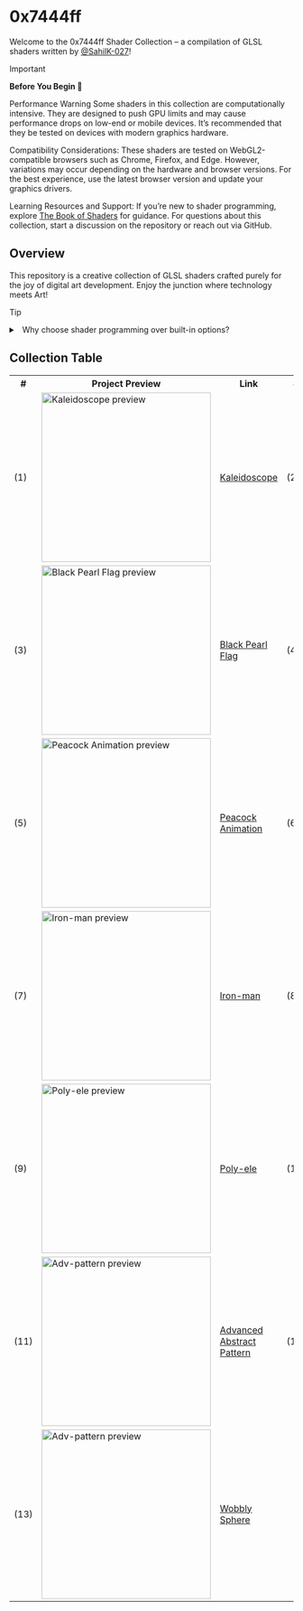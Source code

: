 # 0x7444ff

Welcome to the 0x7444ff Shader Collection – a compilation of GLSL shaders written by [@SahilK-027](https://github.com/SahilK-027)!

> [!IMPORTANT]  
> **Before You Begin 👀**
> 
> Performance Warning
> Some shaders in this collection are computationally intensive. They are designed to push GPU limits and may cause performance drops on low-end or mobile devices. It’s recommended that they be tested on devices with modern graphics hardware.
> 
> Compatibility Considerations:
> These shaders are tested on WebGL2-compatible browsers such as Chrome, Firefox, and Edge. However, variations may occur depending on the hardware and browser versions. For the best experience, use the latest browser version and update your graphics drivers.
> 
> Learning Resources and Support:
> If you’re new to shader programming, explore [The Book of Shaders](https://thebookofshaders.com/) for guidance. For questions about this collection, start a discussion on the repository or reach out via GitHub.


## Overview

This repository is a creative collection of GLSL shaders crafted purely for the joy of digital art development. Enjoy the junction where technology meets Art!

> [!TIP]
> <details>
> <summary>&nbsp; Why choose shader programming over built-in options?</summary>
> 
> Shader programming provides improved performance and endless customization by running directly on the GPU, allowing developers to create unique visual effects and optimize rendering for specific needs. While built-in options offer faster implementation and easier maintenance, custom shaders unlock advanced capabilities like complex lighting, post-processing effects, and physics-based rendering that aren't possible with pre-made solutions.
> </details>

## Collection Table

<table>
<tr>
<th>#</th>
<th>Project Preview</th>
<th>Link</th>
<th>#</th>
<th>Project Preview</th>
<th>Link</th>
</tr>
<tr>
<td>(1)</td>
<td><img width="300" src="https://github.com/user-attachments/assets/ed2242dc-a255-469e-a609-29028ec3c5cb" alt="Kaleidoscope preview"></td>
<td><a href="https://kaleidoscope-sk027.vercel.app/">Kaleidoscope</a><br/></td>

<td>(2)</td>
<td><img width="300" src="https://github.com/user-attachments/assets/d2cff4f6-235a-4ae0-b50d-e51eb931e47e" alt="Electric Waves preview"></td>
<td><a href="https://electric-waves-sk027.vercel.app/">Electric Waves</a><br/></td>
</tr>

<tr>
<td>(3)</td>
<td><img width="300" src="https://github.com/user-attachments/assets/07ad22c8-601a-44f5-808b-cb13122604a9" alt="Black Pearl Flag preview"></td>
<td><a href="https://black-pearl-flag-sk027.vercel.app/">Black Pearl Flag</a><br/></td>

<td>(4)</td>
<td><img width="300" src="https://github.com/user-attachments/assets/0743b0e1-d85a-4009-9f73-ebebc57fd998" alt="Abstract Pattern preview"></td>
<td><a href="https://abstract-pattern-sk027.vercel.app/">Abstract Pattern</a><br/></td>
</tr>

<tr>
<td>(5)</td>
<td><img width="300" src="https://github.com/user-attachments/assets/785a96bd-8cb3-4862-a26a-ea0e12c8c6a0" alt="Peacock Animation preview"></td>
<td><a href="https://peacock-sk027.vercel.app/">Peacock Animation</a><br/></td>

<td>(6)</td>
<td><img width="300" src="https://github.com/user-attachments/assets/4fd7d86c-79e0-49ca-a920-2f71969d0720" alt="Particles-GPGPU preview"></td>
<td><a href="https://particles-gpgpu-sk027.vercel.app/">Particles-GPGPU</a><br/></td>
</tr>

<tr>
<td>(7)</td>
<td><img width="300" src="https://github.com/user-attachments/assets/af7d04ea-5627-49d1-83c9-125d81174c65" alt="Iron-man preview"></td>
<td><a href="https://iron-man-sk027.vercel.app/">Iron-man</a><br/></td>

<td>(8)</td>
<td><img width="300" src="https://github.com/user-attachments/assets/8c226685-dcb7-4dbe-a05d-361e1bba1234" alt="Space Distortion preview"></td>
<td><a href="https://space-distortion-sk027.vercel.app/">Space Distortion</a><br/></td>
</tr>

<tr>
<td>(9)</td>
<td><img width="300" src="https://github.com/user-attachments/assets/3fb973bf-e145-4355-bf01-f667617942d5" alt="Poly-ele preview"></td>
<td><a href="https://poly-ele-sk027.vercel.app/">Poly-ele</a><br/></td>

<td>(10)</td>
<td><img width="300" src="https://github.com/user-attachments/assets/6ee3c124-9e6b-4fd9-bb71-efb7e404cbbe" alt="Glowing Phoenix preview"></td>
<td><a href="https://glowing-phoenix-sk027.vercel.app/">Glowing Phoenix</a><br/></td>
</tr>

<tr>
<td>(11)</td>
<td><img width="300" src="https://github.com/user-attachments/assets/acc1266c-1ea0-4be5-a603-5dab9b12f1ba" alt="Adv-pattern preview"></td>
<td><a href="https://0x7444ff-perlin-noise-advanced-abstract-pattern.vercel.app/">Advanced Abstract Pattern</a><br/></td>

<td>(12)</td>
<td><img width="300" src="https://github.com/user-attachments/assets/68a5e04a-d25b-4a51-b499-57f376a456d3" alt="transformers-transition preview"></td>
<td><a href="https://0x7444ff-transformers-transition.vercel.app/">Transformers Transition</a><br/></td>
</tr>

<tr>
<td>(13)</td>
<td><img width="300" src="https://github.com/user-attachments/assets/98b1227b-fdce-4e36-9062-c9e47a472563" alt="Adv-pattern preview"></td>
<td><a href="https://0x7444ff-wobbly-sphere.vercel.app/">Wobbly Sphere</a><br/></td>

</table>

